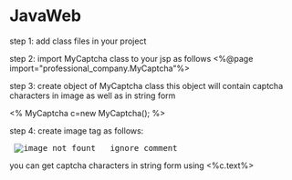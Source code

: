 # JavaWeb
step 1: add class files in your project

step 2: import MyCaptcha class to your jsp as follows
<%@page import="professional_company.MyCaptcha"%>

step 3: create object of MyCaptcha class this object will contain 
captcha characters in image as well as in string form

<%
MyCaptcha c=new MyCaptcha();
%>


step 4: create image tag as follows:

<pre> <img alt="image not fount" src="data:image/jpg;base64, <%=c.img %>">   ignore comment </pre>

you can get captcha characters in string form using <%c.text%>
